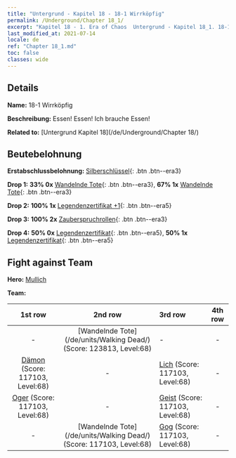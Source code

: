 ```yaml
---
title: "Untergrund - Kapitel 18 - 18-1 Wirrköpfig"
permalink: /Underground/Chapter 18_1/
excerpt: "Kapitel 18 - 1. Era of Chaos  Untergrund - Kapitel 18_1. 18-1 Wirrköpfig"
last_modified_at: 2021-07-14
locale: de
ref: "Chapter 18_1.md"
toc: false
classes: wide
---
```


## Details

 **Name:** 18-1 Wirrköpfig

 **Beschreibung:** Essen! Essen! Ich brauche Essen!

 **Related to:** [Untergrund Kapitel 18](/de/Underground/Chapter 18/)

## Beutebelohnung

 **Erstabschlussbelohnung:** [Silberschlüssel](/ItemsDE/con_693/){: .btn .btn--era3}

 **Drop 1:** **33% 0x** [Wandelnde Tote](/ItemsDE/unt_209/){: .btn .btn--era3}, **67% 1x** [Wandelnde Tote](/ItemsDE/unt_209/){: .btn .btn--era3}

 **Drop 2:** **100% 1x** [Legendenzertifikat +1](/ItemsDE/mat_74/){: .btn .btn--era5}

 **Drop 3:** **100% 2x** [Zauberspruchrollen](/ItemsDE/con_694/){: .btn .btn--era3}

 **Drop 4:** **50% 0x** [Legendenzertifikat](/ItemsDE/mat_67/){: .btn .btn--era5}, **50% 1x** [Legendenzertifikat](/ItemsDE/mat_67/){: .btn .btn--era5}


## Fight against Team
 **Hero:** [Mullich](/de/heroes/Mullich/)

 **Team:**


  | 1st row | 2nd row | 3rd row | 4th row |
  |:----:|:----:|:----|:----:|
  | - | [Wandelnde Tote](/de/units/Walking Dead/) (Score: 123813, Level:68)  | - | - |
  | [Dämon](/de/units/Demon/) (Score: 117103, Level:68)  | - | [Lich](/de/units/Lich/) (Score: 117103, Level:68)  | - |
  | [Oger](/de/units/Ogre/) (Score: 117103, Level:68)  | - | [Geist](/de/units/Wight/) (Score: 117103, Level:68)  | - |
  | - | [Wandelnde Tote](/de/units/Walking Dead/) (Score: 117103, Level:68)  | [Gog](/de/units/Gog/) (Score: 117103, Level:68)  | - |


